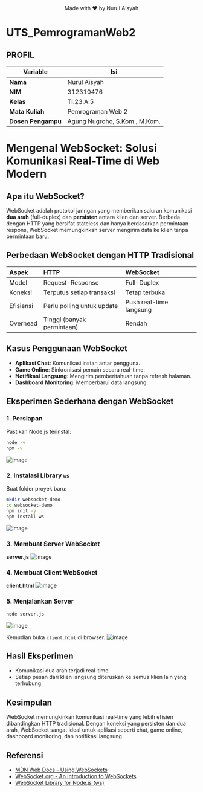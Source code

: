 <div align="center">
Made with ❤️ by Nurul Aisyah
</div>

# UTS_PemrogramanWeb2

## PROFIL

| Variable           | Isi                       |
| ------------------ | ------------------------- |
| **Nama**           | Nurul Aisyah     |
| **NIM**            | 312310476                 |
| **Kelas**          | TI.23.A.5                 |
| **Mata Kuliah**    | Pemrograman Web 2         |
| **Dosen Pengampu** |Agung Nugroho, S.Kom., M.Kom. |
# Mengenal WebSocket: Solusi Komunikasi Real-Time di Web Modern

## Apa itu WebSocket?
WebSocket adalah protokol jaringan yang memberikan saluran komunikasi **dua arah** (full-duplex) dan **persisten** antara klien dan server. Berbeda dengan HTTP yang bersifat stateless dan hanya berdasarkan permintaan-respons, WebSocket memungkinkan server mengirim data ke klien tanpa permintaan baru.

## Perbedaan WebSocket dengan HTTP Tradisional
| Aspek | HTTP | WebSocket |
| :--- | :--- | :--- |
| Model | Request-Response | Full-Duplex |
| Koneksi | Terputus setiap transaksi | Tetap terbuka |
| Efisiensi | Perlu polling untuk update | Push real-time langsung |
| Overhead | Tinggi (banyak permintaan) | Rendah |

## Kasus Penggunaan WebSocket
- **Aplikasi Chat**: Komunikasi instan antar pengguna.
- **Game Online**: Sinkronisasi pemain secara real-time.
- **Notifikasi Langsung**: Mengirim pemberitahuan tanpa refresh halaman.
- **Dashboard Monitoring**: Memperbarui data langsung.

## Eksperimen Sederhana dengan WebSocket

### 1. Persiapan
Pastikan Node.js terinstal:
```bash
node -v
npm -v
```
![image](https://github.com/user-attachments/assets/ca809760-580f-43f3-be18-4620bdaa6dce)


### 2. Instalasi Library `ws`
Buat folder proyek baru:
```bash
mkdir websocket-demo
cd websocket-demo
npm init -y
npm install ws
```
![image](https://github.com/user-attachments/assets/d864ed8e-d425-4f0a-8497-e7740b8c9411)


### 3. Membuat Server WebSocket
**server.js**
![image](https://github.com/user-attachments/assets/a41693f7-e8f2-49a8-9fc8-81c738d8a7c8)


### 4. Membuat Client WebSocket
**client.html**
![image](https://github.com/user-attachments/assets/e3beb61c-7e0f-42b5-926d-4e11e75a1c12)

### 5. Menjalankan Server
```bash
node server.js
```
![image](https://github.com/user-attachments/assets/baa95b81-a5ee-4b5a-9df0-12772dae0d3b)

Kemudian buka `client.html` di browser.
![image](https://github.com/user-attachments/assets/aeee190a-8838-4103-8e28-256fae184bec)



## Hasil Eksperimen
- Komunikasi dua arah terjadi real-time.
- Setiap pesan dari klien langsung diteruskan ke semua klien lain yang terhubung.

## Kesimpulan
WebSocket memungkinkan komunikasi real-time yang lebih efisien dibandingkan HTTP tradisional. Dengan koneksi yang persisten dan dua arah, WebSocket sangat ideal untuk aplikasi seperti chat, game online, dashboard monitoring, dan notifikasi langsung.

## Referensi
- [MDN Web Docs - Using WebSockets](https://developer.mozilla.org/en-US/docs/Web/API/WebSockets_API)
- [WebSocket.org - An Introduction to WebSockets](https://www.websocket.org/)
- [WebSocket Library for Node.js (ws)](https://github.com/websockets/ws)
